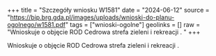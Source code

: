 +++
title = "Szczegóły wniosku W1581"
date = "2024-06-12"
source = "https://bip.brg.gda.pl/images/uploads/wnioski-do-planu-ogolnego/w1581.pdf"
tags = ["wnioski-ogolne"]
geolinks = []
raw = "Wnioskuje o objęcie ROD Cedrowa strefa zieleni i rekreacji . "
+++

Wnioskuje o objęcie ROD Cedrowa strefa zieleni i rekreacji .



